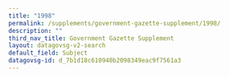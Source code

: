 ```yaml
---
title: "1998"
permalink: /supplements/government-gazette-supplement/1998/
description: ""
third_nav_title: Government Gazette Supplement
layout: datagovsg-v2-search
default_field: Subject
datagovsg-id: d_7b1d18c610940b2098349eac9f7561a3
---
```

